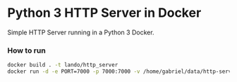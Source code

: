 # Python 3 HTTP Server in Docker

Simple HTTP Server running in a Python 3 Docker.

### How to run
``` bash
docker build . -t lando/http_server
docker run -d -e PORT=7000 -p 7000:7000 -v /home/gabriel/data/http-server:/data --restart unless-stopped --name http_server lando/http_server
```
